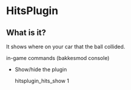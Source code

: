 # HitsPlugin

## What is it?

It shows where on your car that the ball collided. 

in-game commands (bakkesmod console)
- Show/hide the plugin

     hitsplugin_hits_show 1
